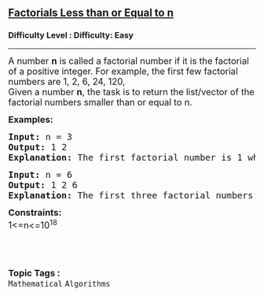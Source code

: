 <h2><a href="https://www.geeksforgeeks.org/problems/find-all-factorial-numbers-less-than-or-equal-to-n3548/0?problemType=functional&query=problemTypefunctionaldifficulty%5B%5D-1page1&page=1&difficulty%5B%5D=-1">Factorials Less than or Equal to n</a></h2><h3>Difficulty Level : Difficulty: Easy</h3><hr><div class="problems_problem_content__Xm_eO"><p><span style="font-size: 18px;">A number <strong>n</strong> is called a factorial number if it is the factorial of a positive integer. For example, the first few factorial numbers are 1, 2, 6, 24, 120,<br>Given a number <strong>n</strong>, the task is to return the list/vector of the factorial numbers smaller than or equal to n.</span></p>
<p><strong><span style="font-size: 18px;">Examples:</span></strong></p>
<pre><strong><span style="font-size: 18px;">Input: </span></strong><span style="font-size: 18px;">n = 3</span>
<strong><span style="font-size: 18px;">Output: </span></strong><span style="font-size: 18px;">1 2</span>
<strong><span style="font-size: 18px;">Explanation: </span></strong><span style="font-size: 18px;">The first factorial number is 1 which is less than equal to n. The second number is 2 which is less than equal to n,but the third factorial number is 6 which is greater than n. So we print only 1 and 2.</span></pre>
<pre><strong><span style="font-size: 18px;">Input: </span></strong><span style="font-size: 18px;">n = 6</span>
<strong><span style="font-size: 18px;">Output: </span></strong><span style="font-size: 18px;">1 2 6</span>
<strong><span style="font-size: 18px;">Explanation: </span></strong><span style="font-size: 18px;">The first three factorial numbers are less than equal to n but the fourth factorial number 24 is greater than n. So we print only first three factorial numbers.</span></pre>
<p><span style="font-size: 18px;"><strong>Constraints:</strong><br>1&lt;=n&lt;=10<sup>18</sup></span></p>
<p>&nbsp;</p></div><br><p><span style=font-size:18px><strong>Topic Tags : </strong><br><code>Mathematical</code>&nbsp;<code>Algorithms</code>&nbsp;